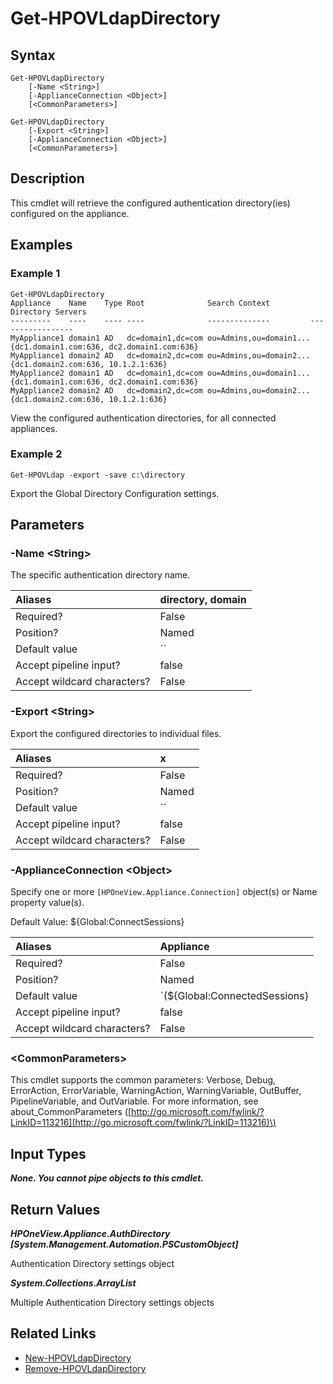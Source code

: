 ﻿---
description: Get configured Authentication Directories
---

# Get-HPOVLdapDirectory

## Syntax

```text
Get-HPOVLdapDirectory
    [-Name <String>]
    [-ApplianceConnection <Object>]
    [<CommonParameters>]
```

```text
Get-HPOVLdapDirectory
    [-Export <String>]
    [-ApplianceConnection <Object>]
    [<CommonParameters>]
```

## Description

This cmdlet will retrieve the configured authentication directory(ies) configured on the appliance.

## Examples

###  Example 1 

```text
Get-HPOVLdapDirectory
Appliance    Name    Type Root              Search Context         Directory Servers
---------    ----    ---- ----              --------------         -----------------
MyAppliance1 domain1 AD   dc=domain1,dc=com ou=Admins,ou=domain1... {dc1.domain1.com:636, dc2.domain1.com:636}
MyAppliance1 domain2 AD   dc=domain2,dc=com ou=Admins,ou=domain2... {dc1.domain2.com:636, 10.1.2.1:636}
MyAppliance2 domain1 AD   dc=domain1,dc=com ou=Admins,ou=domain1... {dc1.domain1.com:636, dc2.domain1.com:636}
MyAppliance2 domain2 AD   dc=domain2,dc=com ou=Admins,ou=domain2... {dc1.domain2.com:636, 10.1.2.1:636}
```

View the configured authentication directories, for all connected appliances.

###  Example 2 

```text
Get-HPOVLdap -export -save c:\directory

```

Export the Global Directory Configuration settings.

## Parameters

### -Name &lt;String&gt;

The specific authentication directory name.

| Aliases | directory, domain |
| :--- | :--- |
| Required? | False |
| Position? | Named |
| Default value | `` |
| Accept pipeline input? | false |
| Accept wildcard characters? | False |

### -Export &lt;String&gt;

Export the configured directories to individual files.

| Aliases | x |
| :--- | :--- |
| Required? | False |
| Position? | Named |
| Default value | `` |
| Accept pipeline input? | false |
| Accept wildcard characters? | False |

### -ApplianceConnection &lt;Object&gt;

Specify one or more `[HPOneView.Appliance.Connection]` object(s) or Name property value(s).

Default Value: ${Global:ConnectSessions}

| Aliases | Appliance |
| :--- | :--- |
| Required? | False |
| Position? | Named |
| Default value | `(${Global:ConnectedSessions} | ? Default)` |
| Accept pipeline input? | false |
| Accept wildcard characters? | False |

### &lt;CommonParameters&gt;

This cmdlet supports the common parameters: Verbose, Debug, ErrorAction, ErrorVariable, WarningAction, WarningVariable, OutBuffer, PipelineVariable, and OutVariable. For more information, see about\_CommonParameters \([http://go.microsoft.com/fwlink/?LinkID=113216](http://go.microsoft.com/fwlink/?LinkID=113216)\)

## Input Types

_**None.  You cannot pipe objects to this cmdlet.**_

## Return Values

_**HPOneView.Appliance.AuthDirectory [System.Management.Automation.PSCustomObject]**_

Authentication Directory settings object

_**System.Collections.ArrayList**_

Multiple Authentication Directory settings objects

## Related Links

* [New-HPOVLdapDirectory](new-hpovldapdirectory.md)
* [Remove-HPOVLdapDirectory](remove-hpovldapdirectory.md)
